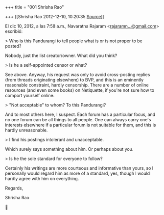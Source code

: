 +++
title = "001 Shrisha Rao"

+++
[[Shrisha Rao	2012-12-10, 10:20:35 [Source](https://groups.google.com/g/bvparishat/c/jMS_ZHbgQYE)]]



El dic 10, 2012, a las 7:58 a.m., Navaratna Rajaram \<[rajaramn...@gmail.com]()\> escribió:  
  
\> Who is this Pandurangi to tell people what is or is not proper to be posted?  
  

Nobody, just the list creator/owner. What did you think?  

  
\> Is he a self-appointed censor or what?  
  

See above. Anyway, his request was only to avoid cross-posting replies (from threads originating elsewhere) to BVP, and this is an eminently reasonable constraint, hardly censorship. There are a number of online resources (and even some books) on Netiquette, if you're not sure how to comport yourself online.  

  
\> "Not acceptable" to whom? To this Pandurangi?  
  

And to most others here, I suspect. Each forum has a particular focus, and no one forum can be all things to all people. One can always carry one's interests elsewhere if a particular forum is not suitable for them, and this is hardly unreasonable.  

  
\> I find his postings intolerant and unacceptable.  
  

Which surely says something about him. Or perhaps about you.  

  
\> Is he the sole standard for everyone to follow?  
  

Certainly his writings are more courteous and informative than yours, so I personally would regard him as more of a standard, yes, though I would hardly agree with him on everything.  
  
Regards,  
  
Shrisha Rao  



